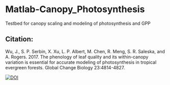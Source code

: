 # Matlab-Canopy_Photosynthesis
Testbed for canopy scaling and modeling of photosynthesis and GPP

## Citation:
Wu, J., S. P. Serbin, X. Xu, L. P. Albert, M. Chen, R. Meng, S. R. Saleska, and A. Rogers. 2017. The phenology of leaf quality and its within-canopy variation is essential for accurate modeling of photosynthesis in tropical evergreen forests. Global Change Biology 23:4814-4827.


[![DOI](https://zenodo.org/badge/58070417.svg)](https://zenodo.org/badge/latestdoi/58070417)
